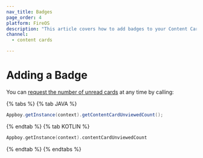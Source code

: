 ```yaml
---
nav_title: Badges
page_order: 4
platform: FireOS
description: "This article covers how to add badges to your Content Cards in your Android application."
channel:
  - content cards

---
```


# Adding a Badge

You can [request the number of unread cards][1] at any time by calling:

{% tabs %}
{% tab JAVA %}

```java
Appboy.getInstance(context).getContentCardUnviewedCount();
```

{% endtab %}
{% tab KOTLIN %}

```kotlin
Appboy.getInstance(context).contentCardUnviewedCount
```

{% endtab %}
{% endtabs %}

[1]: https://appboy.github.io/appboy-android-sdk/javadocs/com/appboy/Appboy.html#getContentCardUnviewedCount--
